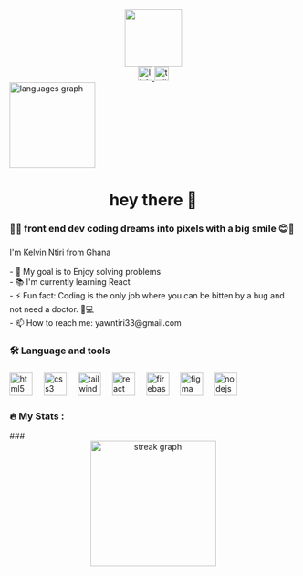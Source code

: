 <div align="flex">
  <div align="center">
  <img height="100" src="https://camo.githubusercontent.com/62da68eb62b1e5f175f7d1f0191dd89a653d7908feb22d37d4a0ab07365d6791/68747470733a2f2f6d656469612e67697068792e636f6d2f6d656469612f4d3967624264396e6244724f5475314d71782f67697068792e676966"  />
    <div align="center">
<a href="https://www.linkedin.com/in/yawntiri/">
  <img src="https://img.shields.io/static/v1?message=LinkedIn&logo=linkedin&label=&color=0077B5&logoColor=white&labelColor=&style=for-the-badge" height="25" alt="linkedin logo"  />
  </a>
<!--   <img src="https://img.shields.io/static/v1?message=Youtube&logo=youtube&label=&color=FF0000&logoColor=white&labelColor=&style=for-the-badge" height="25" alt="youtube logo"  /> -->
  <a href="https://twitter.com/NtiriYaw">
  <img src="https://img.shields.io/static/v1?message=Twitter&logo=twitter&label=&color=1DA1F2&logoColor=white&labelColor=&style=for-the-badge" height="25" alt="twitter logo"  />
  </a>
    </div>
  </div>
    
  <img src="https://github-readme-stats.vercel.app/api/top-langs?username=yawntiri&locale=en&hide_title=false&layout=compact&card_width=320&langs_count=5&theme=dracula&hide_border=false" height="150" alt="languages graph"  />
</div>


<h1 align="center">hey there 👋</h1>

###

<h3 align="left">👩‍💻  front end dev coding dreams into pixels with a big smile 😊🚀</h3>

###

<p align="left">I'm Kelvin Ntiri from Ghana<br><br>- 🎯 My goal is to Enjoy solving problems <br>- 📚 I'm currently learning React<br>- ⚡ Fun fact: Coding is the only job where you can be bitten by a bug and not need a doctor. 🐞💻<br>- 📫 How to reach me: yawntiri33@gmail.com</p>

###

<h3 align="left">🛠 Language and tools</h3>

###

<div align="left">
  <img src="https://cdn.jsdelivr.net/gh/devicons/devicon/icons/html5/html5-original.svg" height="40" alt="html5 logo"  />
  <img width="12" />
  <img src="https://cdn.jsdelivr.net/gh/devicons/devicon/icons/css3/css3-original.svg" height="40" alt="css3 logo"  />
  <img width="12" />
  <img src="https://cdn.simpleicons.org/tailwindcss/06B6D4" height="40" alt="tailwindcss logo"  />
  <img width="12" />
  <img src="https://cdn.simpleicons.org/react/61DAFB" height="40" alt="react logo"  />
  <img width="12" />
  <img src="https://cdn.jsdelivr.net/gh/devicons/devicon/icons/firebase/firebase-plain-wordmark.svg" height="40" alt="firebase logo"  />
  <img width="12" />
  <img src="https://cdn.jsdelivr.net/gh/devicons/devicon/icons/figma/figma-original.svg" height="40" alt="figma logo"  />
  <img width="12" />
  <img src="https://cdn.jsdelivr.net/gh/devicons/devicon/icons/nodejs/nodejs-original.svg" height="40" alt="nodejs logo"  />
</div>

###

<h3 align="left">🔥   My Stats :</h3>
  ###
  
  <div align="center">
    <img src="https://streak-stats.demolab.com?user=yawntiri&locale=en&mode=daily&theme=dark&hide_border=false&border_radius=5&order=3" height="220" alt="streak graph"  />
  </div>
  
  ###
###

